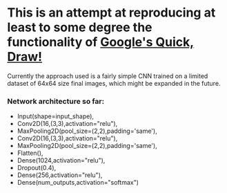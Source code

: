 # This is an attempt at reproducing at least to some degree the functionality of [Google's Quick, Draw!](https://quickdraw.withgoogle.com/)

Currently the approach used is a fairly simple CNN trained on a limited dataset of 64x64 size final images, which might be expanded in the future.
### Network architecture so far:
- Input(shape=input_shape),
- Conv2D(16,(3,3),activation="relu"),
- MaxPooling2D(pool_size=(2,2),padding='same'),
- Conv2D(16,(3,3),activation="relu"),
- MaxPooling2D(pool_size=(2,2),padding='same'),
- Flatten(),
- Dense(1024,activation="relu"),
- Dropout(0.4),
- Dense(256,activation="relu"),
- Dense(num_outputs,activation="softmax")